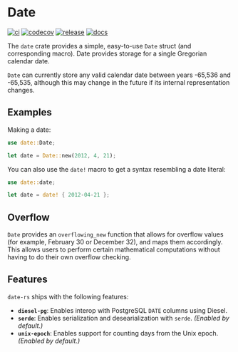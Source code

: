 # Date

[![ci](https://github.com/lukesneeringer/date-rs/actions/workflows/ci.yaml/badge.svg)](https://github.com/lukesneeringer/date-rs/actions/workflows/ci.yaml)
[![codecov](https://codecov.io/gh/lukesneeringer/date-rs/branch/main/graph/badge.svg?token=oH2z7PFp06)](https://codecov.io/gh/lukesneeringer/date-rs)
[![release](https://img.shields.io/crates/v/date-rs.svg)](https://crates.io/crates/date-rs)
[![docs](https://img.shields.io/badge/docs-release-blue)](https://docs.rs/date-rs/latest/date/)

The `date` crate provides a simple, easy-to-use `Date` struct (and corresponding macro). Date
provides storage for a single Gregorian calendar date.

`Date` can currently store any valid calendar date between years -65,536 and -65,535, although this
may change in the future if its internal representation changes.

## Examples

Making a date:

```rs
use date::Date;

let date = Date::new(2012, 4, 21);
```

You can also use the `date!` macro to get a syntax resembling a date literal:

```rs
use date::date;

let date = date! { 2012-04-21 };
```

## Overflow

`Date` provides an `overflowing_new` function that allows for overflow values (for example,
February 30 or December 32), and maps them accordingly. This allows users to perform certain
mathematical computations without having to do their own overflow checking.

## Features

`date-rs` ships with the following features:

- **`diesel-pg`**: Enables interop with PostgreSQL `DATE` columns using Diesel.
- **`serde`**: Enables serialization and desearialization with `serde`. _(Enabled by default.)_
- **`unix-epoch`**: Enables support for counting days from the Unix epoch. _(Enabled by default.)_

